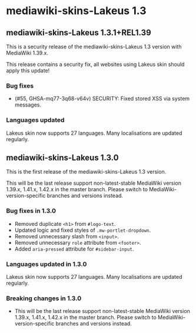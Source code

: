 # mediawiki-skins-Lakeus 1.3

## mediawiki-skins-Lakeus 1.3.1+REL1.39

This is a security release of the mediawiki-skins-Lakeus 1.3 version with MediaWiki 1.39.x.

This release contains a security fix, all websites using Lakeus skin should apply this update!

### Bug fixes

* (#55, GHSA-mq77-3q68-v64v) SECURITY: Fixed stored XSS via system messages.

### Languages updated

Lakeus skin now supports 27 languages. Many localisations are updated regularly.

## mediawiki-skins-Lakeus 1.3.0

This is the first release of the mediawiki-skins-Lakeus 1.3 version.

This will be the last release support non-latest-stable MediaWiki version
1.39.x, 1.41.x, 1.42.x in the master branch.
Please switch to MediaWiki-version-specific branches and versions instead.

### Bug fixes in 1.3.0

* Removed duplicate `<h1>` from `#logo-text`.
* Updated logic and fixed styles of `.mw-portlet-dropdown`.
* Removed unnecessary slash from `<input>`.
* Removed unnecessary `role` attribute from `<footer>`.
* Added `aria-pressed` attribute for `#sidebar-input`.

### Languages updated in 1.3.0

Lakeus skin now supports 27 languages. Many localisations are updated regularly.

### Breaking changes in 1.3.0

* This will be the last release support non-latest-stable MediaWiki version
  1.39.x, 1.41.x, 1.42.x in the master branch.
  Please switch to MediaWiki-version-specific branches and versions instead.
